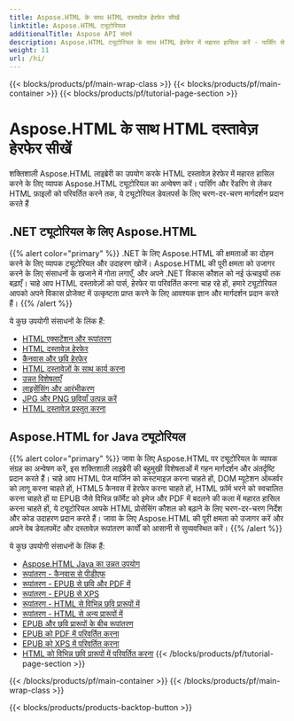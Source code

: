 ```yaml
---
title: Aspose.HTML के साथ HTML दस्तावेज़ हेरफेर सीखें
linktitle: Aspose.HTML ट्यूटोरियल
additionalTitle: Aspose API संदर्भ
description: Aspose.HTML ट्यूटोरियल के साथ HTML हेरफेर में महारत हासिल करें - पार्सिंग से लेकर रूपांतरण तक, डेवलपर्स के लिए चरण-दर-चरण मार्गदर्शन।
weight: 11
url: /hi/
---
```


{{< blocks/products/pf/main-wrap-class >}}
{{< blocks/products/pf/main-container >}}
{{< blocks/products/pf/tutorial-page-section >}}

# Aspose.HTML के साथ HTML दस्तावेज़ हेरफेर सीखें


शक्तिशाली Aspose.HTML लाइब्रेरी का उपयोग करके HTML दस्तावेज़ हेरफेर में महारत हासिल करने के लिए व्यापक Aspose.HTML ट्यूटोरियल का अन्वेषण करें। पार्सिंग और रेंडरिंग से लेकर HTML फ़ाइलों को परिवर्तित करने तक, ये ट्यूटोरियल डेवलपर्स के लिए चरण-दर-चरण मार्गदर्शन प्रदान करते हैं

## .NET ट्यूटोरियल के लिए Aspose.HTML
{{% alert color="primary" %}}
.NET के लिए Aspose.HTML की क्षमताओं का दोहन करने के लिए व्यापक ट्यूटोरियल और उदाहरण खोजें। Aspose.HTML की पूरी क्षमता को उजागर करने के लिए संसाधनों के खजाने में गोता लगाएँ, और अपने .NET विकास कौशल को नई ऊंचाइयों तक बढ़ाएँ। चाहे आप HTML दस्तावेज़ों को पार्स, हेरफेर या परिवर्तित करना चाह रहे हों, हमारे ट्यूटोरियल आपको अपने विकास प्रोजेक्ट में उत्कृष्टता प्राप्त करने के लिए आवश्यक ज्ञान और मार्गदर्शन प्रदान करते हैं। 
{{% /alert %}}

ये कुछ उपयोगी संसाधनों के लिंक हैं:
 
- [HTML एक्सटेंशन और रूपांतरण](./net/html-extensions-and-conversions/)
- [HTML दस्तावेज़ हेरफेर](./net/html-document-manipulation/)
- [कैनवास और छवि हेरफेर](./net/canvas-and-image-manipulation/)
- [HTML दस्तावेज़ों के साथ कार्य करना](./net/working-with-html-documents/)
- [उन्नत विशेषताएँ](./net/advanced-features/)
- [लाइसेंसिंग और आरंभीकरण](./net/licensing-and-initialization/)
- [JPG और PNG छवियाँ उत्पन्न करें](./net/generate-jpg-and-png-images/)
- [HTML दस्तावेज़ प्रस्तुत करना](./net/rendering-html-documents/)

## Aspose.HTML for Java ट्यूटोरियल
{{% alert color="primary" %}}
जावा के लिए Aspose.HTML पर ट्यूटोरियल के व्यापक संग्रह का अन्वेषण करें, इस शक्तिशाली लाइब्रेरी की बहुमुखी विशेषताओं में गहन मार्गदर्शन और अंतर्दृष्टि प्रदान करते हैं। चाहे आप HTML पेज मार्जिन को कस्टमाइज़ करना चाहते हों, DOM म्यूटेशन ऑब्जर्वर को लागू करना चाहते हों, HTML5 कैनवस में हेरफेर करना चाहते हों, HTML फ़ॉर्म भरने को स्वचालित करना चाहते हों या EPUB जैसे विभिन्न फ़ॉर्मेट को इमेज और PDF में बदलने की कला में महारत हासिल करना चाहते हों, ये ट्यूटोरियल आपके HTML प्रोसेसिंग कौशल को बढ़ाने के लिए चरण-दर-चरण निर्देश और कोड उदाहरण प्रदान करते हैं। जावा के लिए Aspose.HTML की पूरी क्षमता को उजागर करें और अपने वेब डेवलपमेंट और दस्तावेज़ रूपांतरण कार्यों को आसानी से सुव्यवस्थित करें। 
{{% /alert %}}

ये कुछ उपयोगी संसाधनों के लिंक हैं:
 
- [Aspose.HTML Java का उन्नत उपयोग](./java/advanced-usage/)
- [रूपांतरण - कैनवास से पीडीएफ](./java/conversion-canvas-to-pdf/)
- [रूपांतरण - EPUB से छवि और PDF में](./java/conversion-epub-to-image-and-pdf/)
- [रूपांतरण - EPUB से XPS](./java/conversion-epub-to-xps/)
- [रूपांतरण - HTML से विभिन्न छवि प्रारूपों में](./java/conversion-html-to-various-image-formats/)
- [रूपांतरण - HTML से अन्य प्रारूपों में](./java/conversion-html-to-other-formats/)
- [EPUB और छवि प्रारूपों के बीच रूपांतरण](./java/converting-between-epub-and-image-formats/)
- [EPUB को PDF में परिवर्तित करना](./java/converting-epub-to-pdf/)
- [EPUB को XPS में परिवर्तित करना](./java/converting-epub-to-xps/)
- [HTML को विभिन्न छवि प्रारूपों में परिवर्तित करना](./java/converting-html-to-various-image-formats/)
{{< /blocks/products/pf/tutorial-page-section >}}

{{< /blocks/products/pf/main-container >}}
{{< /blocks/products/pf/main-wrap-class >}}

{{< blocks/products/products-backtop-button >}}
